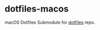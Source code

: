 # dotfiles-macos
macOS Dotfiles Submodule for [dotfiles][dotfiles-repo] repo.

[dotfiles-repo]: https://github.com/socheatsok78/dotfiles
